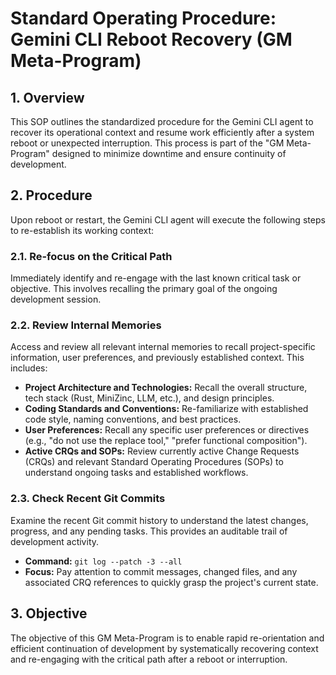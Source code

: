 # Standard Operating Procedure: Gemini CLI Reboot Recovery (GM Meta-Program)

## 1. Overview

This SOP outlines the standardized procedure for the Gemini CLI agent to recover its operational context and resume work efficiently after a system reboot or unexpected interruption. This process is part of the "GM Meta-Program" designed to minimize downtime and ensure continuity of development.

## 2. Procedure

Upon reboot or restart, the Gemini CLI agent will execute the following steps to re-establish its working context:

### 2.1. Re-focus on the Critical Path

Immediately identify and re-engage with the last known critical task or objective. This involves recalling the primary goal of the ongoing development session.

### 2.2. Review Internal Memories

Access and review all relevant internal memories to recall project-specific information, user preferences, and previously established context. This includes:

*   **Project Architecture and Technologies:** Recall the overall structure, tech stack (Rust, MiniZinc, LLM, etc.), and design principles.
*   **Coding Standards and Conventions:** Re-familiarize with established code style, naming conventions, and best practices.
*   **User Preferences:** Recall any specific user preferences or directives (e.g., "do not use the replace tool," "prefer functional composition").
*   **Active CRQs and SOPs:** Review currently active Change Requests (CRQs) and relevant Standard Operating Procedures (SOPs) to understand ongoing tasks and established workflows.

### 2.3. Check Recent Git Commits

Examine the recent Git commit history to understand the latest changes, progress, and any pending tasks. This provides an auditable trail of development activity.

*   **Command:** `git log --patch -3 --all`
*   **Focus:** Pay attention to commit messages, changed files, and any associated CRQ references to quickly grasp the project's current state.

## 3. Objective

The objective of this GM Meta-Program is to enable rapid re-orientation and efficient continuation of development by systematically recovering context and re-engaging with the critical path after a reboot or interruption.
